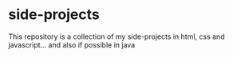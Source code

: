 # side-projects
This repository is a collection of my side-projects in html, css and javascript... and also if possible in java
